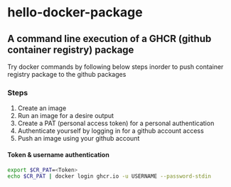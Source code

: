 # hello-docker-package

## A command line execution of a GHCR (github container registry) package

Try docker commands by following below steps inorder to push container registry package to the github packages

### Steps

1. Create an image
2. Run an image for a desire output
3. Create a PAT (personal access token) for a personal authentication
4. Authenticate yourself by logging in for a github account access
5. Push an image using your github account

#### Token & username authentication

```sh
export $CR_PAT=<Token>
echo $CR_PAT | docker login ghcr.io -u USERNAME --password-stdin
```
